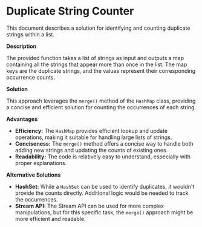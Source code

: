 # Duplicate String Counter

This document describes a solution for identifying and counting duplicate strings within a list.

**Description**

The provided function takes a list of strings as input and outputs a map containing all the strings that appear more than once in the list. The map keys are the duplicate strings, and the values represent their corresponding occurrence counts.

**Solution**

This approach leverages the `merge()` method of the `HashMap` class, providing a concise and efficient solution for counting the occurrences of each string.

**Advantages**

*   **Efficiency:** The `HashMap` provides efficient lookup and update operations, making it suitable for handling large lists of strings.
*   **Conciseness:** The `merge()` method offers a concise way to handle both adding new strings and updating the counts of existing ones.
*   **Readability:** The code is relatively easy to understand, especially with proper explanations.

**Alternative Solutions**

*   **HashSet:** While a `HashSet` can be used to identify duplicates, it wouldn't provide the counts directly. Additional logic would be needed to track the occurrences.
*   **Stream API:** The Stream API can be used for more complex manipulations, but for this specific task, the `merge()` approach might be more efficient and readable.